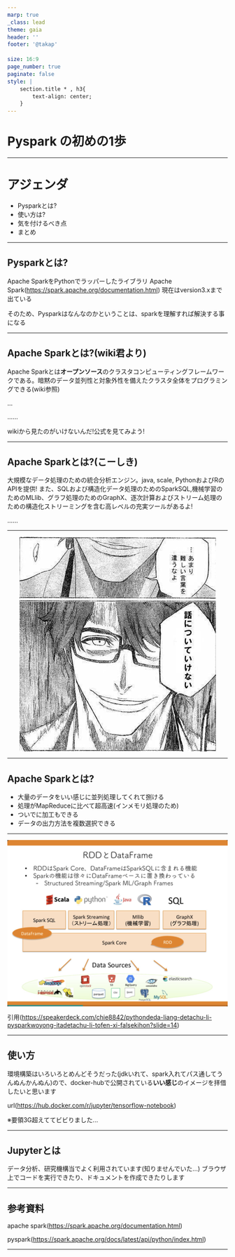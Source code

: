 ```yaml
---
marp: true
_class: lead
theme: gaia
header: ''
footer: '@takap'

size: 16:9
page_number: true
paginate: false
style: |
    section.title * , h3{
        text-align: center;
    }
---
```


# **Pyspark** の初めの1歩

---

# アジェンダ
+ Pysparkとは?
+ 使い方は?
+ 気を付けるべき点
+ まとめ

<style>
img[alt~="center"] {
  display: block;
  margin: 0 auto;
}
</style>

---

## Pysparkとは?

Apache SparkをPythonでラッパーしたライブラリ
Apache Spark(https://spark.apache.org/documentation.html)
現在はversion3.xまで出ている

そのため、Pysparkはなんなのかということは、sparkを理解すれば解決する事になる

---

## Apache Sparkとは?(wiki君より)

Apache Sparkとは**オープンソース**のクラスタコンピューティングフレームワークである。暗黙のデータ並列性と対象外性を備えたクラスタ全体をプログラミングできる(wiki参照)

...

......

wikiから見たのがいけないんだ!公式を見てみよう!

---

## Apache Sparkとは?(こーしき)

大規模なデータ処理のための統合分析エンジン。java, scale, PythonおよびRのAPIを提供!
また、SQLおよび構造化データ処理のためのSparkSQL,機械学習のためのMLlib、グラフ処理のためのGraphX、逐次計算およびストリーム処理のための構造化ストリーミングを含む高レベルの充実ツールがあるよ!

......

---

![ center](assets/strongword.jpg)

---

## Apache Sparkとは?
+ 大量のデータをいい感じに並列処理してくれて捌ける
+ 処理がMapReduceに比べて超高速(インメモリ処理のため)
+ ついでに加工もできる
+ データの出力方法を複数選択できる

---

<!-- Scoped style -->
<style scoped>
section {
  font-size:20px;
}
</style>

![w:700 h:500 center](assets/image.png)

引用(https://speakerdeck.com/chie8842/pythondeda-liang-detachu-li-pysparkwoyong-itadetachu-li-tofen-xi-falsekihon?slide=14)

---

## 使い方

環境構築はいろいろとめんどそうだった(jdkいれて、spark入れてパス通してうんぬんかんぬん)ので、docker-hubで公開されている**いい感じ**のイメージを拝借したいと思います

url(https://hub.docker.com/r/jupyter/tensorflow-notebook)

※要領3G超えててビビりました...

---

## Jupyterとは

データ分析、研究機構当でよく利用されています(知りませんでいた...)
ブラウザ上でコードを実行できたり、ドキュメントを作成できたりします

---
## 参考資料
apache spark(https://spark.apache.org/documentation.html)

pyspark(https://spark.apache.org/docs/latest/api/python/index.html)

---